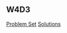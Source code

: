 ## W4D3


[Problem Set][problems-w4d3]
[Solutions][solutions-w4d3]


[problems-w4d3]: ./problems/problems.md
[solutions-w4d3]: ./problems/solution.js
